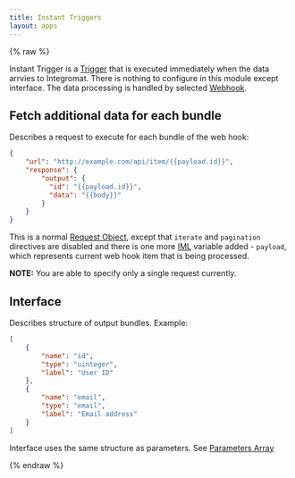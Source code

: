 ```yaml
---
title: Instant Triggers
layout: apps
---
```


{% raw %}

Instant Trigger is a [Trigger](trigger.html) that is executed immediately when the data arrvies to Integromat. There is nothing to configure in this module except interface. The data processing is handled by selected [Webhook](webhook.html).

## Fetch additional data for each bundle

Describes a request to execute for each bundle of the web hook:

```json
{
    "url": "http://example.com/api/item/{{payload.id}}",
    "response": {
        "output": {
          "id": "{{payload.id}}",
          "data": "{{body}}"
        }
    }
}
```

This is a normal [Request Object](request-object.html), except that `iterate` and `pagination` directives are disabled and
there is one more [IML](iml.html) variable added - `payload`, which represents current web hook item that is being processed.

**NOTE:** You are able to specify only a single request currently.

## Interface

Describes structure of output bundles. Example:

```json
[
    {
        "name": "id",
        "type": "uinteger",
        "label": "User ID"
    },
    {
        "name": "email",
        "type": "email",
        "label": "Email address"
    }
]
```

Interface uses the same structure as parameters. See [Parameters Array](parameters-array.html)

{% endraw %}